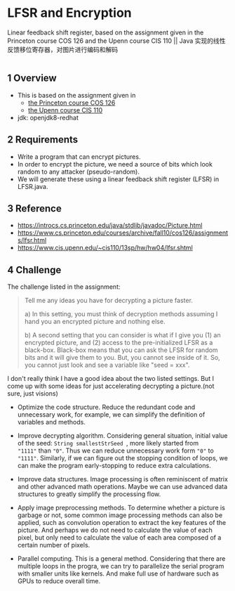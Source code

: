 # LFSR and Encryption

Linear feedback shift register, based on the assignment given in the Princeton course COS 126 and the Upenn course CIS 110 || Java 实现的线性反馈移位寄存器，对图片进行编码和解码

```

```

## 1 Overview
- This is based on the assignment given in
  - [the Princeton course COS 126](https://www.cs.princeton.edu/courses/archive/fall10/cos126/assignments/lfsr.html)
  - [the Upenn course CIS 110](https://www.cis.upenn.edu/~cis110/13sp/hw/hw04/lfsr.shtml)
- jdk: openjdk8-redhat

## 2 Requirements
- Write a program that can encrypt pictures.
- In order to encrypt the picture, we need a source of bits which look random to any attacker (pseudo-random).
- We will generate these using a linear feedback shift register (LFSR) in LFSR.java.

## 3 Reference
- https://introcs.cs.princeton.edu/java/stdlib/javadoc/Picture.html
- https://www.cs.princeton.edu/courses/archive/fall10/cos126/assignments/lfsr.html
- https://www.cis.upenn.edu/~cis110/13sp/hw/hw04/lfsr.shtml

## 4 Challenge
The challenge listed in the assignment:
> Tell me any ideas you have for decrypting a picture faster.
>
> a) In this setting, you must think of decryption methods assuming I hand you an encrypted picture and nothing else.
>
> b) A second setting that you can consider is what if I give you (1) an encrypted picture, and (2) access to the pre-initialized LFSR as a black-box. Black-box means that you can ask the LFSR for random bits and it will give them to you. But, you cannot see inside of it. So, you cannot just look and see a variable like "seed = xxx".


I don't really think I have a good idea about the two listed settings. But I come up with some ideas for just accelerating decrypting a picture.(not sure, just visions)

- Optimize the code structure. Reduce the redundant code and unnecessary work, for example, we can simplify the definition of variables and methods.

- Improve decrypting algorithm. Considering general situation, initial value of the seed: `String smallestStrSeed `, more likely started from `"1111"` than `"0"`. Thus we can reduce unnecessary work form `"0"` to `"1111"`. Similarly, if we can figure out the stopping condition of loops, we can make the program early-stopping to reduce extra calculations.

- Improve data structures. Image processing is often reminiscent of matrix and other advanced math operations. Maybe we can use advanced data structures to greatly simplify the processing flow.

- Apply image preprocessing methods. To determine whether a picture is garbage or not, some common image processing methods can also be applied, such as convolution operation to extract the key features of the picture. And perhaps we do not need to calculate the value of each pixel, but only need to calculate the value of each area composed of a certain number of pixels.

- Parallel computing. This is a general method. Considering that there are multiple loops in the progra, we can try to parallelize the serial program with smaller units like kernels. And make full use of hardware such as GPUs to reduce overall time.
